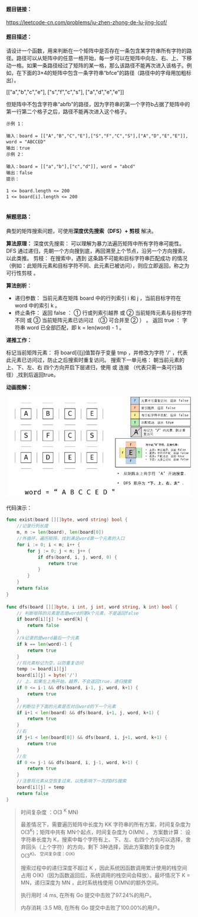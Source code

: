 #### 题目链接：

https://leetcode-cn.com/problems/ju-zhen-zhong-de-lu-jing-lcof/



#### 题目描述：

请设计一个函数，用来判断在一个矩阵中是否存在一条包含某字符串所有字符的路径。路径可以从矩阵中的任意一格开始，每一步可以在矩阵中向左、右、上、下移动一格。如果一条路径经过了矩阵的某一格，那么该路径不能再次进入该格子。例如，在下面的3×4的矩阵中包含一条字符串“bfce”的路径（路径中的字母用加粗标出）。

[["a","b","c","e"],
["s","f","c","s"],
["a","d","e","e"]]

但矩阵中不包含字符串“abfb”的路径，因为字符串的第一个字符b占据了矩阵中的第一行第二个格子之后，路径不能再次进入这个格子。

```
示例 1：

输入：board = [["A","B","C","E"],["S","F","C","S"],["A","D","E","E"]], word = "ABCCED"
输出：true
示例 2：

输入：board = [["a","b"],["c","d"]], word = "abcd"
输出：false
提示：

1 <= board.length <= 200
1 <= board[i].length <= 200


```



#### 解题思路：

典型的矩阵搜索问题，可使用**深度优先搜索（DFS）+ 剪枝** 解决。

**算法原理：**
深度优先搜索： 可以理解为暴力法遍历矩阵中所有字符串可能性。DFS 通过递归，先朝一个方向搜到底，再回溯至上个节点，沿另一个方向搜索，以此类推。
剪枝： 在搜索中，遇到 这条路不可能和目标字符串匹配成功 的情况（例如：此矩阵元素和目标字符不同、此元素已被访问），则应立即返回，称之为 可行性剪枝 。

**算法剖析**：

- 递归参数： 当前元素在矩阵 board 中的行列索引 i 和 j ，当前目标字符在 word 中的索引 k 。
- 终止条件：
  返回 false ： ① 行或列索引越界 或 ② 当前矩阵元素与目标字符不同 或 ③ 当前矩阵元素已访问过 （③ 可合并至 ② ） 。
  返回 true ： 字符串 word 已全部匹配，即 k = len(word) - 1 。

**递推工作：**

标记当前矩阵元素： 将 board[i][j]值暂存于变量 tmp ，并修改为字符 '/' ，代表此元素已访问过，防止之后搜索时重复访问。 搜索下一单元格： 朝当前元素的 上、下、左、右 四个方向开启下层递归，使用 或 连接 （代表只需一条可行路径）,找到后返回true。

**动画图解：**

![offer12](image/offer12.gif)





代码演示：

```go
func exist(board [][]byte, word string) bool {
    //记录行列长度
	m, n := len(board), len(board[0])
    //外循环，遍历矩阵，找到满足word第一个元素的入口
	for i := 0; i < m; i++ {
		for j := 0; j < n; j++ {
			if dfs(board, i, j, word, 0) {
				return true
			}
		}
	}
	return false
}

func dfs(board [][]byte, i int, j int, word string, k int) bool {
	// 判断矩阵的元素是否是word的第k个元素，不是返回false
    if board[i][j] != word[k] {
		return false
	}
    //k记录的是word最后一个元素
	if k == len(word)-1 {
		return true
	}
    //将元素标记为空，以防重复访问
	temp := board[i][j]
	board[i][j] = byte('/')
    // 上，如果左上角开始，越界，不会返回true，递归搜索
	if 0 <= i-1 && dfs(board, i-1, j, word, k+1) {
		return true
	}
    //判断位于下面的元素是否对应word的下一个元素
	if i+1 < len(board) && dfs(board, i+1, j, word, k+1) {
		return true
	}
    //右
    if j+1 < len(board[0]) && dfs(board, i, j+1, word, k+1) {
		return true
	}
    //左
	if 0 <= j-1 && dfs(board, i, j-1, word, k+1) {
		return true
	}
    //注意将元素从空恢复过来，以免影响下一次的DFS搜索
	board[i][j] = temp
	return false
}


```

> 时间复杂度 ：O(3 <sup>K</sup> MN)
>
> 最差情况下，需要遍历矩阵中长度为 KK 字符串的所有方案，时间复杂度为 O(3<sup>K</sup>)；矩阵中共有 MN个起点，时间复杂度为 O(MN) 。
> 方案数计算： 设字符串长度为 K，搜索中每个字符有上、下、左、右四个方向可以选择，舍弃回头（上个字符）的方向，剩下 3种选择，因此方案数的复杂度为 O(3<sup>K)。
> 空间复杂度：O(K)
>
> 搜索过程中的递归深度不超过 K ，因此系统因函数调用累计使用的栈空间占用 O(K)（因为函数返回后，系统调用的栈空间会释放）。最坏情况下 K = MN，递归深度为 MN ，此时系统栈使用 O(MN)的额外空间。
>
> 执行用时 :4 ms, 在所有 Go 提交中击败了97.24%的用户。
>
> 内存消耗 :3.5 MB, 在所有 Go 提交中击败了100.00%的用户。



